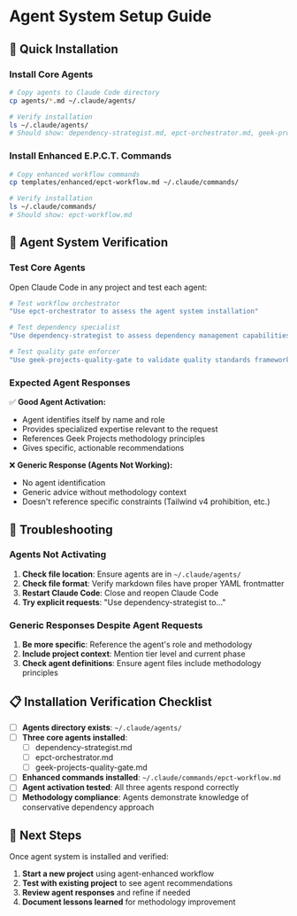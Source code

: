 # Agent System Setup Guide

## 🚀 Quick Installation

### Install Core Agents
```bash
# Copy agents to Claude Code directory
cp agents/*.md ~/.claude/agents/

# Verify installation
ls ~/.claude/agents/
# Should show: dependency-strategist.md, epct-orchestrator.md, geek-projects-quality-gate.md
```

### Install Enhanced E.P.C.T. Commands
```bash
# Copy enhanced workflow commands
cp templates/enhanced/epct-workflow.md ~/.claude/commands/

# Verify installation
ls ~/.claude/commands/
# Should show: epct-workflow.md
```

## 🧪 Agent System Verification

### Test Core Agents
Open Claude Code in any project and test each agent:

```bash
# Test workflow orchestrator
"Use epct-orchestrator to assess the agent system installation"

# Test dependency specialist
"Use dependency-strategist to assess dependency management capabilities"

# Test quality gate enforcer
"Use geek-projects-quality-gate to validate quality standards framework"
```

### Expected Agent Responses
✅ **Good Agent Activation:**
- Agent identifies itself by name and role
- Provides specialized expertise relevant to the request
- References Geek Projects methodology principles
- Gives specific, actionable recommendations

❌ **Generic Response (Agents Not Working):**
- No agent identification
- Generic advice without methodology context
- Doesn't reference specific constraints (Tailwind v4 prohibition, etc.)

## 🔧 Troubleshooting

### Agents Not Activating
1. **Check file location**: Ensure agents are in `~/.claude/agents/`
2. **Check file format**: Verify markdown files have proper YAML frontmatter
3. **Restart Claude Code**: Close and reopen Claude Code
4. **Try explicit requests**: "Use dependency-strategist to..."

### Generic Responses Despite Agent Requests
1. **Be more specific**: Reference the agent's role and methodology
2. **Include project context**: Mention tier level and current phase
3. **Check agent definitions**: Ensure agent files include methodology principles

## 📋 Installation Verification Checklist

- [ ] **Agents directory exists**: `~/.claude/agents/`
- [ ] **Three core agents installed**:
  - [ ] dependency-strategist.md
  - [ ] epct-orchestrator.md
  - [ ] geek-projects-quality-gate.md
- [ ] **Enhanced commands installed**: `~/.claude/commands/epct-workflow.md`
- [ ] **Agent activation tested**: All three agents respond correctly
- [ ] **Methodology compliance**: Agents demonstrate knowledge of conservative dependency approach

## 🎯 Next Steps

Once agent system is installed and verified:
1. **Start a new project** using agent-enhanced workflow
2. **Test with existing project** to see agent recommendations
3. **Review agent responses** and refine if needed
4. **Document lessons learned** for methodology improvement
